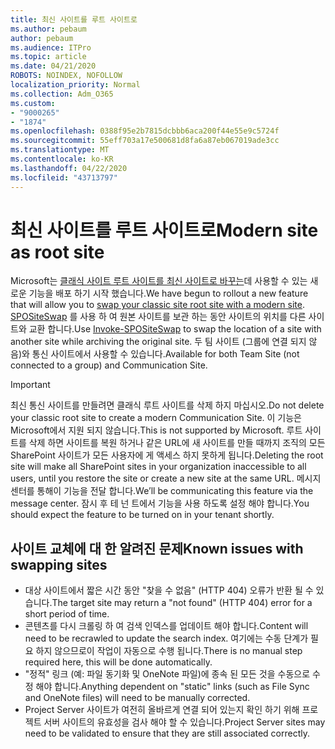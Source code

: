 ```yaml
---
title: 최신 사이트를 루트 사이트로
ms.author: pebaum
author: pebaum
ms.audience: ITPro
ms.topic: article
ms.date: 04/21/2020
ROBOTS: NOINDEX, NOFOLLOW
localization_priority: Normal
ms.collection: Adm_O365
ms.custom:
- "9000265"
- "1874"
ms.openlocfilehash: 0388f95e2b7815dcbbb6aca200f44e55e9c5724f
ms.sourcegitcommit: 55eff703a17e500681d8fa6a87eb067019ade3cc
ms.translationtype: MT
ms.contentlocale: ko-KR
ms.lasthandoff: 04/22/2020
ms.locfileid: "43713797"
---
```

# <a name="modern-site-as-root-site"></a><span data-ttu-id="7b66c-102">최신 사이트를 루트 사이트로</span><span class="sxs-lookup"><span data-stu-id="7b66c-102">Modern site as root site</span></span>

<span data-ttu-id="7b66c-103">Microsoft는 [클래식 사이트 루트 사이트를 최신 사이트로 바꾸는](https://docs.microsoft.com/sharepoint/modern-root-site)데 사용할 수 있는 새로운 기능을 배포 하기 시작 했습니다.</span><span class="sxs-lookup"><span data-stu-id="7b66c-103">We have begun to rollout a new feature that will allow you to [swap your classic site root site with a modern site](https://docs.microsoft.com/sharepoint/modern-root-site).</span></span> <span data-ttu-id="7b66c-104">[SPOSiteSwap](https://docs.microsoft.com/powershell/module/sharepoint-online/invoke-spositeswap?view=sharepoint-ps) 를 사용 하 여 원본 사이트를 보관 하는 동안 사이트의 위치를 다른 사이트와 교환 합니다.</span><span class="sxs-lookup"><span data-stu-id="7b66c-104">Use [Invoke-SPOSiteSwap](https://docs.microsoft.com/powershell/module/sharepoint-online/invoke-spositeswap?view=sharepoint-ps) to swap the location of a site with another site while archiving the original site.</span></span> <span data-ttu-id="7b66c-105">두 팀 사이트 (그룹에 연결 되지 않음)와 통신 사이트에서 사용할 수 있습니다.</span><span class="sxs-lookup"><span data-stu-id="7b66c-105">Available for both Team Site (not connected to a group) and Communication Site.</span></span>

>[!Important]
> <span data-ttu-id="7b66c-106">최신 통신 사이트를 만들려면 클래식 루트 사이트를 삭제 하지 마십시오.</span><span class="sxs-lookup"><span data-stu-id="7b66c-106">Do not delete your classic root site to create a modern Communication Site.</span></span> <span data-ttu-id="7b66c-107">이 기능은 Microsoft에서 지원 되지 않습니다.</span><span class="sxs-lookup"><span data-stu-id="7b66c-107">This is not supported by Microsoft.</span></span> <span data-ttu-id="7b66c-108">루트 사이트를 삭제 하면 사이트를 복원 하거나 같은 URL에 새 사이트를 만들 때까지 조직의 모든 SharePoint 사이트가 모든 사용자에 게 액세스 하지 못하게 됩니다.</span><span class="sxs-lookup"><span data-stu-id="7b66c-108">Deleting the root site will make all SharePoint sites in your organization inaccessible to all users, until you restore the site or create a new site at the same URL.</span></span> <span data-ttu-id="7b66c-109">메시지 센터를 통해이 기능을 전달 합니다.</span><span class="sxs-lookup"><span data-stu-id="7b66c-109">We’ll be communicating this feature via the message center.</span></span> <span data-ttu-id="7b66c-110">잠시 후 테 넌 트에서 기능을 사용 하도록 설정 해야 합니다.</span><span class="sxs-lookup"><span data-stu-id="7b66c-110">You should expect the feature to be turned on in your tenant shortly.</span></span>

## <a name="known-issues-with-swapping-sites"></a><span data-ttu-id="7b66c-111">사이트 교체에 대 한 알려진 문제</span><span class="sxs-lookup"><span data-stu-id="7b66c-111">Known issues with swapping sites</span></span>
- <span data-ttu-id="7b66c-112">대상 사이트에서 짧은 시간 동안 "찾을 수 없음" (HTTP 404) 오류가 반환 될 수 있습니다.</span><span class="sxs-lookup"><span data-stu-id="7b66c-112">The target site may return a "not found" (HTTP 404) error for a short period of time.</span></span>
- <span data-ttu-id="7b66c-113">콘텐츠를 다시 크롤링 하 여 검색 인덱스를 업데이트 해야 합니다.</span><span class="sxs-lookup"><span data-stu-id="7b66c-113">Content will need to be recrawled to update the search index.</span></span> <span data-ttu-id="7b66c-114">여기에는 수동 단계가 필요 하지 않으므로이 작업이 자동으로 수행 됩니다.</span><span class="sxs-lookup"><span data-stu-id="7b66c-114">There is no manual step required here, this will be done automatically.</span></span>
- <span data-ttu-id="7b66c-115">"정적" 링크 (예: 파일 동기화 및 OneNote 파일)에 종속 된 모든 것을 수동으로 수정 해야 합니다.</span><span class="sxs-lookup"><span data-stu-id="7b66c-115">Anything dependent on "static" links (such as File Sync and OneNote files) will need to be manually corrected.</span></span>
- <span data-ttu-id="7b66c-116">Project Server 사이트가 여전히 올바르게 연결 되어 있는지 확인 하기 위해 프로젝트 서버 사이트의 유효성을 검사 해야 할 수 있습니다.</span><span class="sxs-lookup"><span data-stu-id="7b66c-116">Project Server sites may need to be validated to ensure that they are still associated correctly.</span></span> 
